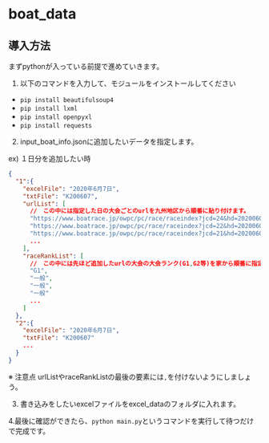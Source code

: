 # boat_data

## 導入方法
まずpythonが入っている前提で進めていきます。

1. 以下のコマンドを入力して、モジュールをインストールしてください
 - `pip install beautifulsoup4`
 - `pip install lxml`
 - `pip install openpyxl`
 - `pip install requests`

2. input_boat_info.jsonに追加したいデータを指定します。

ex) １日分を追加したい時
```json
{
  "1":{
    "excelFile": "2020年6月7日",
    "txtFile": "K200607",
    "urlList": [
      //　この中には指定した日の大会ごとのurlを九州地区から順番に貼り付けます。
      "https://www.boatrace.jp/owpc/pc/race/raceindex?jcd=24&hd=20200607",
      "https://www.boatrace.jp/owpc/pc/race/raceindex?jcd=22&hd=20200607",
      "https://www.boatrace.jp/owpc/pc/race/raceindex?jcd=21&hd=20200607"
      ...
    ],
    "raceRankList": [
      //　この中には先ほど追加したurlの大会の大会ランク(G1,G2等)を家から順番に指定していきます。
      "G1",
      "一般",
      "一般",
      "一般"
      ...
    ]
  },
  "2":{
    "excelFile": "2020年6月7日",
    "txtFile": "K200607"
    ...
  }
}
```

※ 注意点
urlListやraceRankListの最後の要素には`,`を付けないようにしましょう。


3. 書き込みをしたいexcelファイルをexcel_dataのフォルダに入れます。

4.最後に確認ができたら、`python main.py`というコマンドを実行して待つだけで完成です。

```
